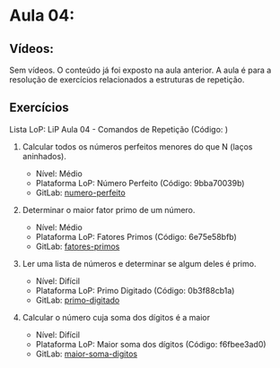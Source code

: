 # Aula 04: 

## Vídeos:

Sem vídeos. O conteúdo já foi exposto na aula anterior.
A aula é para a resolução de exercícios relacionados a
estruturas de repetição.


## Exercícios

Lista LoP: LiP Aula 04 - Comandos de Repetição (Código: )


1. Calcular todos os números perfeitos menores do que N (laços aninhados).
	- Nível: Médio
	- Plataforma LoP: Número Perfeito (Código: 9bba70039b)
	- GitLab: [numero-perfeito](https://gitlab.com/carlos_olarte/ect-lip/-/tree/master/repeticao/medio/numero-perfeito)

2. Determinar o maior fator primo de um número.
	- Nível: Médio
	- Plataforma LoP: Fatores Primos (Código: 6e75e58bfb)
	- GitLab: [fatores-primos](https://gitlab.com/carlos_olarte/ect-lip/-/tree/master/repeticao/medio/fatores-primos)

3. Ler uma lista de números e determinar se algum deles é primo.
	- Nível: Difícil
	- Plataforma LoP: Primo Digitado (Código: 0b3f88cb1a)
	- GitLab: [primo-digitado](https://gitlab.com/carlos_olarte/ect-lip/-/tree/master/repeticao/dificil/primo-digitado)

4. Calcular o número cuja soma dos dígitos é a maior
	- Nível: Difícil
	- Plataforma LoP: Maior soma dos dígitos (Código: f6fbee3ad0)
	- GitLab: [maior-soma-digitos](https://gitlab.com/carlos_olarte/ect-lip/-/tree/master/repeticao/dificil/maior-soma-digitos)


